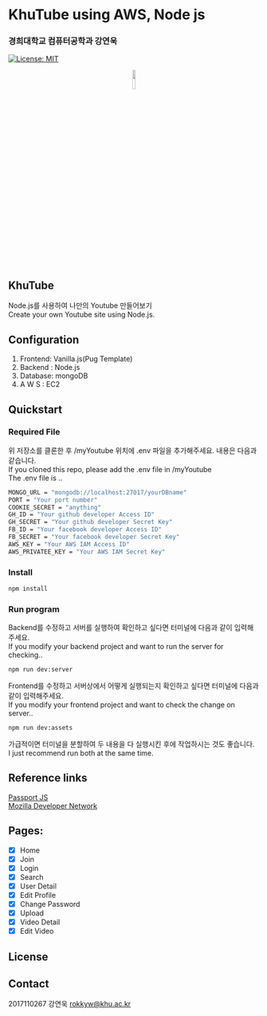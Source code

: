 # KhuTube using AWS, Node js

### 경희대학교 컴퓨터공학과 강연욱

[![License: MIT](https://img.shields.io/badge/License-MIT-yellow.svg)](https://opensource.org/licenses/MIT)

<p align="center">
<img src="https://user-images.githubusercontent.com/28841337/85452529-f0c00900-b5d5-11ea-90c4-b6d0d176e8cd.png" width="10%" ></img>
</p>

## KhuTube

Node.js를 사용하여 나만의 Youtube 만들어보기  
Create your own Youtube site using Node.js.

## Configuration

1. Frontend: Vanilla.js(Pug Template)
2. Backend : Node.js
3. Database: mongoDB
4. A W S : EC2

## Quickstart

### Required File

위 저장소를 클론한 후 /myYoutube 위치에 .env 파일을 추가해주세요. 내용은 다음과 같습니다.  
If you cloned this repo, please add the .env file in /myYoutube  
The .env file is ..

```sh
MONGO_URL = "mongodb://localhost:27017/yourDBname"
PORT = "Your port number"
COOKIE_SECRET = "anything"
GH_ID = "Your github developer Access ID"
GH_SECRET = "Your github developer Secret Key"
FB_ID = "Your facebook developer Access ID"
FB_SECRET = "Your facebook developer Secret Key"
AWS_KEY = "Your AWS IAM Access ID"
AWS_PRIVATEE_KEY = "Your AWS IAM Secret Key"
```

### Install

```sh
npm install
```

### Run program

Backend를 수정하고 서버를 실행하여 확인하고 싶다면 터미널에 다음과 같이 입력해주세요.  
If you modify your backend project and want to run the server for checking..

```sh
npm run dev:server
```

Frontend를 수정하고 서버상에서 어떻게 실행되는지 확인하고 싶다면 터미널에 다음과 같이 입력해주세요.  
If you modify your frontend project and want to check the change on server..

```sh
npm run dev:assets
```

가급적이면 터미널을 분할하여 두 내용을 다 실행시킨 후에 작업하시는 것도 좋습니다.  
I just recommend run both at the same time.

## Reference links

[Passport JS](http://www.passportjs.org/)  
[Mozilla Developer Network](https://developer.mozilla.org/en-US/docs/Web)

## Pages:

- [x] Home
- [x] Join
- [x] Login
- [x] Search
- [x] User Detail
- [x] Edit Profile
- [x] Change Password
- [x] Upload
- [x] Video Detail
- [x] Edit Video

## License

## Contact

2017110267 강연욱 rokkyw@khu.ac.kr
